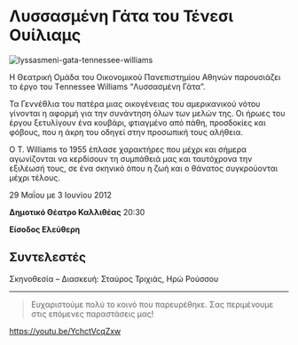 # Λυσσασμένη Γάτα του Τένεσι Ουίλιαμς

![lyssasmeni-gata-tennessee-williams](https://github.com/theatrikiopa/theatrikiopa.eu/assets/16403754/36a78d83-c39d-4f93-8d8b-4d5c3d1756aa)

Η Θεατρική Ομάδα του Οικονομικού Πανεπιστημίου Αθηνών παρουσιάζει το έργο του Τennessee Williams “Λυσσασμένη Γάτα”.

Τα Γεννέθλια του πατέρα μιας οικογένειας του αμερικανικού νότου γίνονται η αφορμή για την συνάντηση όλων των μελών της. Οι ήρωες του έργου ξετυλίγουν ένα κουβάρι, φτιαγμένο από πάθη, προσδοκίες και φόβους, που η άκρη του οδηγεί στην προσωπική τους αλήθεια.

Ο T. Williams το 1955 έπλασε χαρακτήρες που μέχρι και σήμερα αγωνίζονται να κερδίσουν τη συμπάθειά μας και ταυτόχρονα την εξιλέωσή τους, σε ένα σκηνικό όπου η ζωή και ο θάνατος συγκρούονται μέχρι τέλους.

29 Μαΐου με 3 Ιουνίου 2012

**Δημοτικό Θέατρο Καλλιθέας** 20:30

**Είσοδος Ελεύθερη**

## Συντελεστές
Σκηνοθεσία – Διασκευή: Σταύρος Τριχιάς, Ηρώ Ρούσσου

***
> Ευχαριστούμε πολύ το κοινό που παρευρέθηκε.
> Σας περιμένουμε στις επόμενες παραστάσεις μας!

https://youtu.be/YchctVcqZxw
